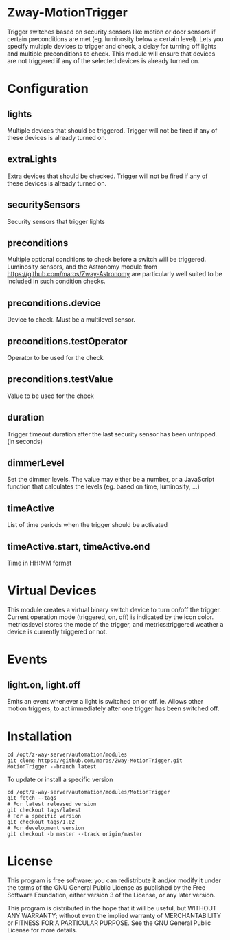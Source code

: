 # Zway-MotionTrigger

Trigger switches based on security sensors like motion or door sensors if 
certain preconditions are met (eg. luminosity below a certain level). Lets you 
specify  multiple devices to trigger and check, a delay for turning off lights 
and multiple preconditions to check. This module will ensure that devices are 
not triggered if any of the selected devices is already turned on.

# Configuration

## lights

Multiple devices that should be triggered. Trigger will not be fired if any 
of these devices is already turned on.

## extraLights

Extra devices that should be checked. Trigger will not be fired if any of
these devices is already turned on.

## securitySensors

Security sensors that trigger lights

## preconditions

Multiple optional conditions to check before a switch will be triggered. 
Luminosity sensors, and the Astronomy module from 
https://github.com/maros/Zway-Astronomy are particularly well suited to 
be included in such condition checks.

## preconditions.device

Device to check. Must be a multilevel sensor.

## preconditions.testOperator

Operator to be used for the check

## preconditions.testValue

Value to be used for the check

## duration

Trigger timeout duration after the last security sensor has been untripped.
(in seconds)

## dimmerLevel

Set the dimmer levels. The value may either be a number, or a JavaScript
function that calculates the levels (eg. based on time, luminosity, ...)

## timeActive

List of time periods when the trigger should be activated

## timeActive.start, timeActive.end

Time in HH:MM format

# Virtual Devices

This module creates a virtual binary switch device to turn on/off the trigger.
Current operation mode (triggered, on, off) is indicated by the icon color.
metrics:level stores the mode of the trigger, and metrics:triggered weather
a device is currently triggered or not.

# Events


## light.on, light.off

Emits an event whenever a light is switched on or off. ie. Allows other 
motion triggers, to act immediately after one trigger has been switched
off.

# Installation

```shell
cd /opt/z-way-server/automation/modules
git clone https://github.com/maros/Zway-MotionTrigger.git MotionTrigger --branch latest
```

To update or install a specific version
```shell
cd /opt/z-way-server/automation/modules/MotionTrigger
git fetch --tags
# For latest released version
git checkout tags/latest
# For a specific version
git checkout tags/1.02
# For development version
git checkout -b master --track origin/master
```

# License

This program is free software: you can redistribute it and/or modify
it under the terms of the GNU General Public License as published by
the Free Software Foundation, either version 3 of the License, or any 
later version.

This program is distributed in the hope that it will be useful,
but WITHOUT ANY WARRANTY; without even the implied warranty of
MERCHANTABILITY or FITNESS FOR A PARTICULAR PURPOSE. See the
GNU General Public License for more details.
